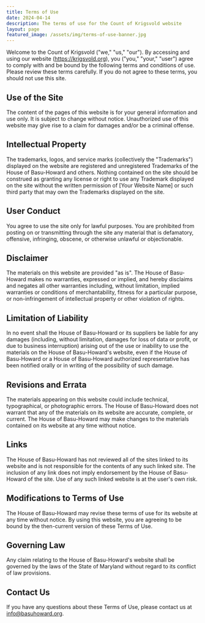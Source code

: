 ```yaml
---
title: Terms of Use
date: 2024-04-14
description: The terms of use for the Count of Krigsvold website
layout: page
featured_image: /assets/img/terms-of-use-banner.jpg
---
```


Welcome to the Count of Krigsvold ("we," "us," "our"). By accessing and using our website (https://krigsvold.org), you ("you," "your," "user") agree to comply with and be bound by the following terms and conditions of use. Please review these terms carefully. If you do not agree to these terms, you should not use this site.

## Use of the Site

The content of the pages of this website is for your general information and use only. It is subject to change without notice. Unauthorized use of this website may give rise to a claim for damages and/or be a criminal offense.

## Intellectual Property

The trademarks, logos, and service marks (collectively the "Trademarks") displayed on the website are registered and unregistered Trademarks of the House of Basu-Howard and others. Nothing contained on the site should be construed as granting any license or right to use any Trademark displayed on the site without the written permission of [Your Website Name] or such third party that may own the Trademarks displayed on the site.

## User Conduct

You agree to use the site only for lawful purposes. You are prohibited from posting on or transmitting through the site any material that is defamatory, offensive, infringing, obscene, or otherwise unlawful or objectionable.

## Disclaimer

The materials on this website are provided "as is". The House of Basu-Howard makes no warranties, expressed or implied, and hereby disclaims and negates all other warranties including, without limitation, implied warranties or conditions of merchantability, fitness for a particular purpose, or non-infringement of intellectual property or other violation of rights.

## Limitation of Liability

In no event shall the House of Basu-Howard or its suppliers be liable for any damages (including, without limitation, damages for loss of data or profit, or due to business interruption) arising out of the use or inability to use the materials on the House of Basu-Howard's website, even if the House of Basu-Howard or a House of Basu-Howard authorized representative has been notified orally or in writing of the possibility of such damage.

## Revisions and Errata

The materials appearing on this website could include technical, typographical, or photographic errors. The House of Basu-Howard does not warrant that any of the materials on its website are accurate, complete, or current. The House of Basu-Howard may make changes to the materials contained on its website at any time without notice.

## Links

The House of Basu-Howard has not reviewed all of the sites linked to its website and is not responsible for the contents of any such linked site. The inclusion of any link does not imply endorsement by the House of Basu-Howard of the site. Use of any such linked website is at the user's own risk.

## Modifications to Terms of Use

The House of Basu-Howard may revise these terms of use for its website at any time without notice. By using this website, you are agreeing to be bound by the then-current version of these Terms of Use.

## Governing Law

Any claim relating to the House of Basu-Howard's website shall be governed by the laws of the State of Maryland without regard to its conflict of law provisions.

## Contact Us

If you have any questions about these Terms of Use, please contact us at info@basuhoward.org.
